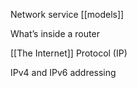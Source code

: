 Network service [[models]]

What’s inside a router

[[The Internet]] Protocol (IP)

IPv4 and IPv6 addressing